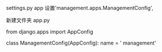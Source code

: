 settings.py    app 设置'management.apps.ManagementConfig',

新建文件夹 app.py

from django.apps import AppConfig


class ManagementConfig(AppConfig):
    name = ' management'

